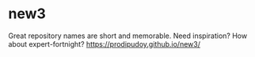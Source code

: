 # new3
Great repository names are short and memorable. Need inspiration? How about expert-fortnight?
https://prodipudoy.github.io/new3/
